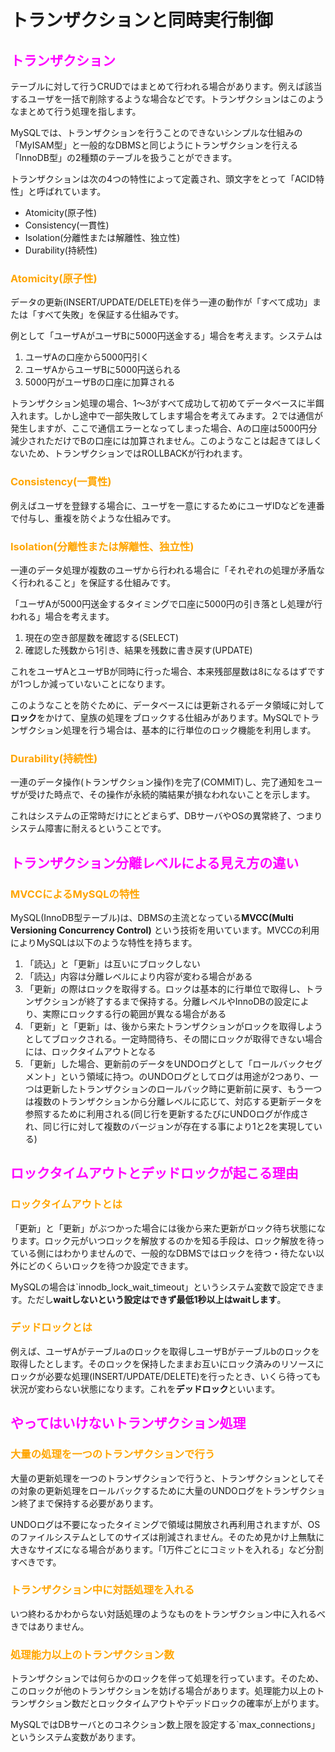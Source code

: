 トランザクションと同時実行制御
===

## <font color=magenta>トランザクション</font>
テーブルに対して行うCRUDではまとめて行われる場合があります。例えば該当するユーザを一括で削除するような場合などです。トランザクションはこのようなまとめて行う処理を指します。

MySQLでは、トランザクションを行うことのできないシンプルな仕組みの「MyISAM型」と一般的なDBMSと同じようにトランザクションを行える「InnoDB型」の2種類のテーブルを扱うことができます。

トランザクションは次の4つの特性によって定義され、頭文字をとって「ACID特性」と呼ばれています。

- Atomicity(原子性)
- Consistency(一貫性)
- Isolation(分離性または解離性、独立性)
- Durability(持続性)

### <font color=orange>Atomicity(原子性)</font>
データの更新(INSERT/UPDATE/DELETE)を伴う一連の動作が「すべて成功」または「すべて失敗」を保証する仕組みです。

例として「ユーザAがユーザBに5000円送金する」場合を考えます。システムは

1. ユーザAの口座から5000円引く
2. ユーザAからユーザBに5000円送られる
3. 5000円がユーザBの口座に加算される

トランザクション処理の場合、1〜3がすべて成功して初めてデータベースに半餌入れます。しかし途中で一部失敗してします場合を考えてみます。２では通信が発生しますが、ここで通信エラーとなってしまった場合、Aの口座は5000円分減少されただけでBの口座には加算されません。このようなことは起きてほしくないため、トランザクションではROLLBACKが行われます。

### <font color=orange>Consistency(一貫性)</font>
例えばユーザを登録する場合に、ユーザを一意にするためにユーザIDなどを連番で付与し、重複を防ぐような仕組みです。

### <font color=orange>Isolation(分離性または解離性、独立性)</font>
一連のデータ処理が複数のユーザから行われる場合に「それぞれの処理が矛盾なく行われること」を保証する仕組みです。

「ユーザAが5000円送金するタイミングで口座に5000円の引き落とし処理が行われる」場合を考えます。

1. 現在の空き部屋数を確認する(SELECT)
2. 確認した残数から1引き、結果を残数に書き戻す(UPDATE)

これをユーザAとユーザBが同時に行った場合、本来残部屋数は8になるはずですが1つしか減っていないことになります。

このようなことを防ぐために、データベースには更新されるデータ領域に対して**ロック**をかけて、皇族の処理をブロックする仕組みがあります。MySQLでトランザクション処理を行う場合は、基本的に行単位のロック機能を利用します。

### <font color=orange>Durability(持続性)</font>
一連のデータ操作(トランザクション操作)を完了(COMMIT)し、完了通知をユーザが受けた時点で、その操作が永続的隣結果が損なわれないことを示します。

これはシステムの正常時だけにとどまらず、DBサーバやOSの異常終了、つまりシステム障害に耐えるということです。

## <font color=magenta>トランザクション分離レベルによる見え方の違い</font>
### <font color=orange>MVCCによるMySQLの特性</font>
MySQL(InnoDB型テーブル)は、DBMSの主流となっている**MVCC(Multi Versioning Concurrency Control)** という技術を用いています。MVCCの利用によりMySQLは以下のような特性を持ちます。

1. 「読込」と「更新」は互いにブロックしない
2. 「読込」内容は分離レベルにより内容が変わる場合がある
3. 「更新」の際はロックを取得する。ロックは基本的に行単位で取得し、トランザクションが終了するまで保持する。分離レベルやInnoDBの設定により、実際にロックする行の範囲が異なる場合がある
4. 「更新」と「更新」は、後から来たトランザクションがロックを取得しようとしてブロックされる。一定時間待ち、その間にロックが取得できない場合には、ロックタイムアウトとなる
5. 「更新」した場合、更新前のデータをUNDOログとして「ロールバックセグメント」という領域に持つ。のUNDOログとしてログは用途が2つあり、一つは更新したトランザクションのロールバック時に更新前に戻す、もう一つは複数のトランザクションから分離レベルに応じて、対応する更新データを参照するために利用される(同じ行を更新するたびにUNDOログが作成され、同じ行に対して複数のバージョンが存在する事により1と2を実現している)

## <font color=magenta>ロックタイムアウトとデッドロックが起こる理由</font>
### <font color=orange>ロックタイムアウトとは</font>
「更新」と「更新」がぶつかった場合には後から来た更新がロック待ち状態になります。ロック元がいつロックを解放するのかを知る手段は、ロック解放を待っている側にはわかりませんので、一般的なDBMSではロックを待つ・待たない以外にどのくらいロックを待つか設定できます。

MySQLの場合は`innodb_lock_wait_timeout」というシステム変数で設定できます。ただし**waitしないという設定はできず最低1秒以上はwaitします**。

### <font color=orange>デッドロックとは</font>
例えば、ユーザAがテーブルaのロックを取得しユーザBがテーブルbのロックを取得したとします。そのロックを保持したままお互いにロック済みのリソースにロックが必要な処理(INSERT/UPDATE/DELETE)を行ったとき、いくら待っても状況が変わらない状態になります。これを**デッドロック**といいます。

## <font color=magenta>やってはいけないトランザクション処理</font>
### <font color=orange>大量の処理を一つのトランザクションで行う</font>
大量の更新処理を一つのトランザクションで行うと、トランザクションとしてその対象の更新処理をロールバックするために大量のUNDOログをトランザクション終了まで保持する必要があります。

UNDOログは不要になったタイミングで領域は開放され再利用されますが、OSのファイルシステムとしてのサイズは削減されません。そのため見かけ上無駄に大きなサイズになる場合があります。「1万件ごとにコミットを入れる」など分割すべきです。

### <font color=orange>トランザクション中に対話処理を入れる</font>
いつ終わるかわからない対話処理のようなものをトランザクション中に入れるべきではありません。

### <font color=orange>処理能力以上のトランザクション数</font>
トランザクションでは何らかのロックを伴って処理を行っています。そのため、このロックが他のトランザクションを妨げる場合があります。処理能力以上のトランザクション数だとロックタイムアウトやデッドロックの確率が上がります。

MySQLではDBサーバとのコネクション数上限を設定する`max_connections」というシステム変数があります。